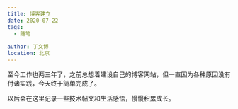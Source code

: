 ```yaml
---
title: 博客建立
date: 2020-07-22
tags: 
  - 随笔
  
author: 丁文博
location: 北京 
---
```


至今工作也两三年了，之前总想着建设自己的博客网站，但一直因为各种原因没有付诸实践，今天终于简单完成了。

以后会在这里记录一些技术帖文和生活感悟，慢慢积累成长。



